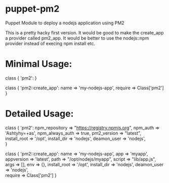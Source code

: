 puppet-pm2
==========

Puppet Module to deploy a nodejs application using PM2 

This is a pretty hacky first version. 
It would be good to make the create_app a provider called pm2_app. 
It would be better to use the nodejs::npm provider instead of execing npm install etc.  



Minimal Usage: 
=============

  class { 'pm2': }

  class { 'pm2::create_app':
    name    => 'my-nodejs-app',
    require => Class['pm2']
  } 
 

Detailed Usage:
===============

  class { 'pm2':
     npm_repository    => "https://registry.npmjs.org",
     npm_auth          => 'Ashtyhy=+as',
     npm_always_auth   => true,
     pm2_version       => "latest",
     install_root      => '/opt',
     install_dir       => 'nodejs',
     deamon_user       => 'nodejs',  
  }

  class { 'pm2::create_app':
     name            => 'my-nodejs-app',
     app             => 'myapp',
     appversion      => 'latest',
     path            => "/opt/nodejs/myapp",
     script          => "lib/app.js",              
     args            => [],
     env             => {},
     install_root    => '/opt',
     install_dir     => 'nodejs',
     deamon_user     => 'nodejs',     
     require => Class['pm2']
  } 
 

